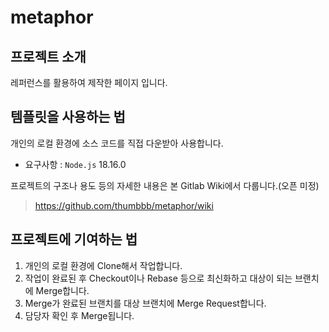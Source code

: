 # metaphor

## 프로젝트 소개

레퍼런스를 활용하여 제작한 페이지 입니다.

## 템플릿을 사용하는 법

개인의 로컬 환경에 소스 코드를 직접 다운받아 사용합니다.

-   요구사항 : `Node.js` 18.16.0

프로젝트의 구조나 용도 등의 자세한 내용은 본 Gitlab Wiki에서 다룹니다.(오픈 미정)

> https://github.com/thumbbb/metaphor/wiki

## 프로젝트에 기여하는 법

1. 개인의 로컬 환경에 Clone해서 작업합니다.
2. 작업이 완료된 후 Checkout이나 Rebase 등으로 최신화하고 대상이 되는 브랜치에 Merge합니다.
3. Merge가 완료된 브랜치를 대상 브랜치에 Merge Request합니다.
4. 담당자 확인 후 Merge됩니다.
